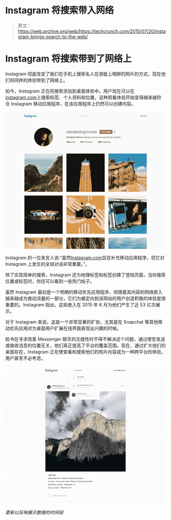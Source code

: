 # Instagram 将搜索带入网络 

> 原文：<https://web.archive.org/web/https://techcrunch.com/2015/07/20/instagram-brings-search-to-the-web/>

# Instagram 将搜索带到了网络上

Instagram 彻底改变了我们在手机上搜索名人在游艇上喝醉的照片的方式，现在他们将同样的体验带到了网络上。

如今，Instagram 正在将搜索添加到桌面体验中。用户现在可以在[instagram.com](https://web.archive.org/web/20221206140004/https://instagram.com/)上搜索标签、个人资料和位置，这种观看体验开始变得越来越符合 Instagram 移动应用程序，在该应用程序上仍然可以创建内容。

![Profile](img/82e27c4e81d8ce48fa57f12c10f9bdc4.png)

Instagram 的一位发言人说:“虽然[Instagram.com](https://web.archive.org/web/20221206140004/http://instagram.com/)旨在补充移动应用程序，但它对 Instagram 上发生的全球对话非常重要。”。

除了实现简单的搜索，Instagram 还为地理标签和标签创建了登陆页面，当你搜索位置或标签时，你还可以看到一些热门帖子。

虽然 Instagram 最初是一个明确的移动优先应用程序，但随着其内容的网络嵌入越来越成为推动流量的一部分，它们为被定向到该网站的用户创造积极的体验是很重要的。Instagram 指出，这些嵌入在 2015 年 6 月为他们产生了近 53 亿次展示。

对于 Instagram 来说，这是一个非常显著的扩张，尤其是在 Snapchat 等其他移动优先应用对为桌面用户扩展在线界面表现出兴趣的时候。

脸书在寻求改善 Messenger 聊天的无缝性时不得不解决这个问题，通过使您发送或接收消息的位置无关，他们真正提高了平台的覆盖范围。现在，通过扩大他们的桌面存在，Instagram 正在使查看和搜索他们的照片内容成为一种跨平台的体验，用户甚至不必考虑。

![Feed Search](img/dca0ae163645fa37a8854de4db174775.png)

*更新以反映展示数据的时间段*